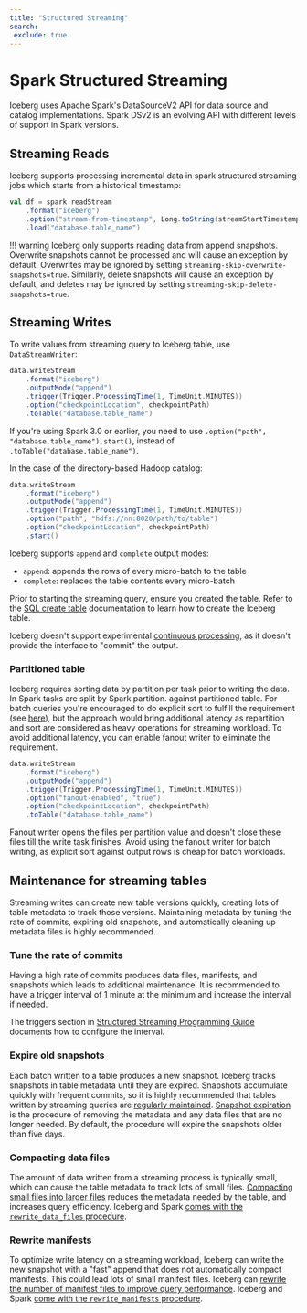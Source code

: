 ```yaml
---
title: "Structured Streaming"
search:
 exclude: true
---
```

<!--
 - Licensed to the Apache Software Foundation (ASF) under one or more
 - contributor license agreements.  See the NOTICE file distributed with
 - this work for additional information regarding copyright ownership.
 - The ASF licenses this file to You under the Apache License, Version 2.0
 - (the "License"); you may not use this file except in compliance with
 - the License.  You may obtain a copy of the License at
 -
 -   http://www.apache.org/licenses/LICENSE-2.0
 -
 - Unless required by applicable law or agreed to in writing, software
 - distributed under the License is distributed on an "AS IS" BASIS,
 - WITHOUT WARRANTIES OR CONDITIONS OF ANY KIND, either express or implied.
 - See the License for the specific language governing permissions and
 - limitations under the License.
 -->

# Spark Structured Streaming

Iceberg uses Apache Spark's DataSourceV2 API for data source and catalog implementations. Spark DSv2 is an evolving API with different levels of support in Spark versions.

## Streaming Reads

Iceberg supports processing incremental data in spark structured streaming jobs which starts from a historical timestamp:

```scala
val df = spark.readStream
    .format("iceberg")
    .option("stream-from-timestamp", Long.toString(streamStartTimestamp))
    .load("database.table_name")
```

!!! warning
    Iceberg only supports reading data from append snapshots. Overwrite snapshots cannot be processed and will cause an exception by default. Overwrites may be ignored by setting `streaming-skip-overwrite-snapshots=true`. Similarly, delete snapshots will cause an exception by default, and deletes may be ignored by setting `streaming-skip-delete-snapshots=true`.

## Streaming Writes

To write values from streaming query to Iceberg table, use `DataStreamWriter`:

```scala
data.writeStream
    .format("iceberg")
    .outputMode("append")
    .trigger(Trigger.ProcessingTime(1, TimeUnit.MINUTES))
    .option("checkpointLocation", checkpointPath)
    .toTable("database.table_name")
```

If you're using Spark 3.0 or earlier, you need to use `.option("path", "database.table_name").start()`, instead of `.toTable("database.table_name")`.

In the case of the directory-based Hadoop catalog:

```scala
data.writeStream
    .format("iceberg")
    .outputMode("append")
    .trigger(Trigger.ProcessingTime(1, TimeUnit.MINUTES))
    .option("path", "hdfs://nn:8020/path/to/table") 
    .option("checkpointLocation", checkpointPath)
    .start()
```

Iceberg supports `append` and `complete` output modes:

* `append`: appends the rows of every micro-batch to the table
* `complete`: replaces the table contents every micro-batch

Prior to starting the streaming query, ensure you created the table. Refer to the [SQL create table](spark-ddl.md#create-table) documentation to learn how to create the Iceberg table.

Iceberg doesn't support experimental [continuous processing](https://spark.apache.org/docs/latest/structured-streaming-programming-guide.html#continuous-processing), as it doesn't provide the interface to "commit" the output.

### Partitioned table

Iceberg requires sorting data by partition per task prior to writing the data. In Spark tasks are split by Spark partition.
against partitioned table. For batch queries you're encouraged to do explicit sort to fulfill the requirement
(see [here](spark-writes.md#writing-distribution-modes)), but the approach would bring additional latency as
repartition and sort are considered as heavy operations for streaming workload. To avoid additional latency, you can
enable fanout writer to eliminate the requirement.

```scala
data.writeStream
    .format("iceberg")
    .outputMode("append")
    .trigger(Trigger.ProcessingTime(1, TimeUnit.MINUTES))
    .option("fanout-enabled", "true")
    .option("checkpointLocation", checkpointPath)
    .toTable("database.table_name")
```

Fanout writer opens the files per partition value and doesn't close these files till the write task finishes. Avoid using the fanout writer for batch writing, as explicit sort against output rows is cheap for batch workloads.

## Maintenance for streaming tables

Streaming writes can create new table versions quickly, creating lots of table metadata to track those versions.
Maintaining metadata by tuning the rate of commits, expiring old snapshots, and automatically cleaning up metadata files
is highly recommended.

### Tune the rate of commits

Having a high rate of commits produces data files, manifests, and snapshots which leads to additional maintenance. It is recommended to have a trigger interval of 1 minute at the minimum and increase the interval if needed.

The triggers section in [Structured Streaming Programming Guide](https://spark.apache.org/docs/latest/structured-streaming-programming-guide.html#triggers)
documents how to configure the interval.

### Expire old snapshots

Each batch written to a table produces a new snapshot. Iceberg tracks snapshots in table metadata until they are expired. Snapshots accumulate quickly with frequent commits, so it is highly recommended that tables written by streaming queries are [regularly maintained](maintenance.md#expire-snapshots). [Snapshot expiration](spark-procedures.md#expire_snapshots) is the procedure of removing the metadata and any data files that are no longer needed. By default, the procedure will expire the snapshots older than five days. 

### Compacting data files

The amount of data written from a streaming process is typically small, which can cause the table metadata to track lots of small files. [Compacting small files into larger files](maintenance.md#compact-data-files) reduces the metadata needed by the table, and increases query efficiency. Iceberg and Spark [comes with the `rewrite_data_files` procedure](spark-procedures.md#rewrite_data_files).

### Rewrite manifests

To optimize write latency on a streaming workload, Iceberg can write the new snapshot with a "fast" append that does not automatically compact manifests.
This could lead lots of small manifest files. Iceberg can [rewrite the number of manifest files to improve query performance](maintenance.md#rewrite-manifests). Iceberg and Spark [come with the `rewrite_manifests` procedure](spark-procedures.md#rewrite_manifests).
